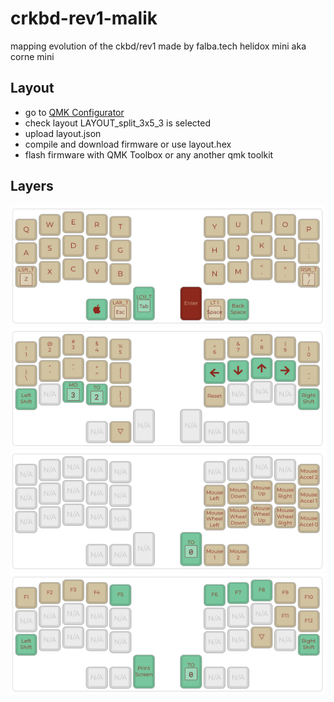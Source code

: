 # crkbd-rev1-malik
mapping evolution of the ckbd/rev1 made by falba.tech helidox mini aka corne mini

## Layout

- go to [QMK Configurator](https://config.qmk.fm/#/crkbd/rev1/LAYOUT_split_3x5_3)
- check layout LAYOUT_split_3x5_3 is selected 
- upload layout.json
- compile and download firmware or use layout.hex
- flash firmware with QMK Toolbox or any another qmk toolkit

## Layers

![L0](./scrots/l0.png)
![L1](./scrots/l1.png)
![L2](./scrots/l2.png)
![L3](./scrots/l3.png)
